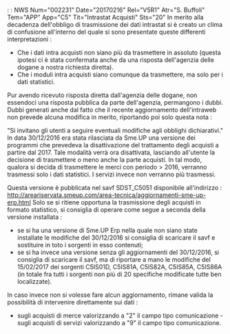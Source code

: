  :  : NWS Num="002231" Date="20170216" Rel="V5R1" Atr="S. Buffoli" Tem="APP" App="C5" Tit="Intrastat Acquisti" Sts="20"
In merito alla decadenza dell'obbligo di trasmissione dei dati intrastat si è creato un clima di confusione all'interno del quale si sono presentate queste differenti interpretazioni : 

-  Che i dati intra acquisti non siano più da trasmettere in assoluto (questa ipotesi ci è stata confermata anche da una risposta dell'agenzia delle dogane a nostra richiesta diretta).
-  Che i moduli intra acquisti siano comunque da trasmettere, ma solo per i dati statistici.

Pur avendo ricevuto risposta diretta dall'agenzia delle dogane, non essendoci una risposta pubblica
da parte dell'agenzia, permangono i dubbi. Dubbi generati anche dal fatto che il recente aggiornamento dell'intraweb non prevede alcuna modifica in merito, riportando poi solo questa nota : 

"Si invitano gli utenti a seguire eventuali modifiche agli obblighi dichiarativi." 
In data 30/12/2016 era stata rilasciata da Sme.UP una versione dei programmi che prevedeva la disattivazione del trattamento degli acquisti a partire dal 2017.
Tale modalità verrà ora disattivata, lasciando all'utente la decisione di trasmettere o meno anche
la parte acquisti.
In tal modo, qualora si decida di trasmettere le merci con periodo > 2016, verranno trasmessi solo i
dati statistici. I servizi invece non verranno più trasmessi.

Questa versione è pubblicata nel savf SDST_C5051 disponibile all'indirizzo : 
http://areariservata.smeup.com/area-tecnica/aggiornamenti-sme-up-erp.html 
Solo se si ritiene opportuna la trasmissione degli acquisti in formato statistico, si consiglia di operare come segue a seconda della versione installata : 
-  se si ha una versione di Sme.UP Erp nella quale non siano state installate le modifiche del 30/12/2016 si consiglia di scaricare il savf e sostituire in toto i sorgenti in esso contenuti;
-  se si ha invece una versione senza gli aggiornamenti del 30/12/2016, si consiglia di scaricare il savf, ma di riportare a mano le modifiche del 15/02/2017 dei sorgenti C5IS01D, C5IS81A, C5IS82A,
C5IS85A, C5IS86A (in totale fra tutti i sorgenti non più di 20 specifiche modificate tutte ben localizzate).

In caso invece non si volesse fare alcun aggiornamento, rimane valida la possibilità di intervenire
direttamente sui dati : 
-  sugli acquisti di merce valorizzando a "2" il campo tipo comunicazione -  sugli acquisti di servizi valorizzando a "9" il campo tipo comunicazione.

